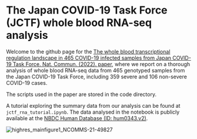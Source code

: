 # The Japan COVID-19 Task Force (JCTF) whole blood RNA-seq analysis


Welcome to the github page for the [The whole blood transcriptional regulation landscape in 465 COVID-19 infected samples from Japan COVID-19 Task Force. Nat. Commun. (2022). paper](https://doi.org/10.1038/s41467-022-32276-2), where we report on a thorough analysis of whole blood RNA-seq data from 465 genotyped samples from the Japan COVID-19 Task Force, including 359 severe and 106 non-severe COVID-19 cases.

The scripts used in the paper are stored in the code directory.

A tutorial exploring the summary data from our analysis can be found at `jctf_rna_tutorial.ipynb`. 
The data analysed in the notebook is publicly available at the [NBDC Human Database (ID: hum0343.v2)](https://humandbs.biosciencedbc.jp/en/hum0343-v2). 



![highres_mainfigure1_NCOMMS-21-49827](https://user-images.githubusercontent.com/11305395/184045648-61b04118-094c-4e7f-99a0-a38ef233a6f7.png)


